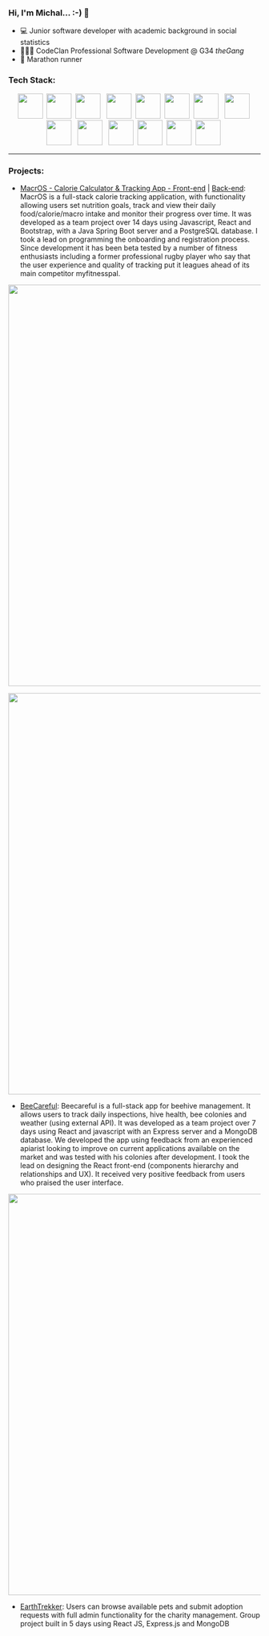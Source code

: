 ### Hi, I'm Michal... :-) 👋 

- 💻 Junior software developer with academic background in social statistics
- 👨🏻‍🎓 CodeClan Professional Software Development @ G34 *theGang*
- 🏃 Marathon runner



### Tech Stack:
<div align="center">
<span>
  <img src="https://cdn.jsdelivr.net/gh/devicons/devicon/icons/java/java-original-wordmark.svg" height=50px/>&nbsp;
  <img src="https://cdn.jsdelivr.net/gh/devicons/devicon/icons/javascript/javascript-original.svg" height=50px/>&nbsp;
  <img src="https://cdn.jsdelivr.net/gh/devicons/devicon/icons/python/python-original-wordmark.svg" height=50px/> &nbsp;
  <img src="https://cdn.jsdelivr.net/gh/devicons/devicon/icons/react/react-original-wordmark.svg" height=50px/>&nbsp;
  <img src="https://cdn.jsdelivr.net/gh/devicons/devicon/icons/mongodb/mongodb-original-wordmark.svg" height=50px/>&nbsp;
  <img src="https://cdn.jsdelivr.net/gh/devicons/devicon/icons/spring/spring-original-wordmark.svg" height=50px/>&nbsp;
  <img src="https://cdn.jsdelivr.net/gh/devicons/devicon/icons/postgresql/postgresql-original.svg" height=50px/> &nbsp;
  <img src="https://cdn.jsdelivr.net/gh/devicons/devicon/icons/nodejs/nodejs-plain-wordmark.svg" height=50px/>&nbsp;
  <img src="https://cdn.jsdelivr.net/gh/devicons/devicon/icons/html5/html5-original-wordmark.svg" height=50px /> &nbsp;
  <img src="https://cdn.jsdelivr.net/gh/devicons/devicon/icons/css3/css3-original-wordmark.svg" height=50px/> &nbsp;
  <img src="https://cdn.jsdelivr.net/gh/devicons/devicon/icons/bootstrap/bootstrap-original.svg" height=50px/>&nbsp;
  <img src="https://cdn.jsdelivr.net/gh/devicons/devicon/icons/mocha/mocha-plain.svg" height=50px/>&nbsp;
  <img src="https://cdn.jsdelivr.net/gh/devicons/devicon/icons/intellij/intellij-original.svg" height=50px/>&nbsp;
  <img src="https://cdn.jsdelivr.net/gh/devicons/devicon/icons/express/express-original-wordmark.svg" height=50px/>&nbsp;
<!--   <img src="https://cdn.jsdelivr.net/gh/devicons/devicon/icons/flask/flask-original.svg" height=50px/> &nbsp; -->
</span>
  </div>
<hr></hr>


### Projects:

- [MacrOS - Calorie Calculator & Tracking App - Front-end](https://github.com/mwmarszalek/MacrOS_frontend) | [Back-end](https://github.com/mwmarszalek/MacrOS_backend): MacrOS is a full-stack calorie tracking application, with functionality allowing users set nutrition goals, track and view their daily food/calorie/macro intake and monitor their progress over time. It was developed as a team project over 14 days using Javascript, React and Bootstrap, with a Java Spring Boot server and a PostgreSQL database. I took a lead on programming the onboarding and registration process. Since development it has been beta tested by a number of fitness enthusiasts including a former professional rugby player who say that the user experience and quality of tracking put it leagues ahead of its main competitor myfitnesspal.

<p align="center">
  <img src="https://user-images.githubusercontent.com/103493837/235322087-5b698a22-cf91-4a6a-9003-9190d1baba02.gif" width="800">
</p>

<p align="center">
  <img src="https://user-images.githubusercontent.com/103493837/235323081-e1fde581-4522-4c9d-a663-cadde1135e7e.gif" width="800">
</p>

- [BeeCareful](https://github.com/mwmarszalek/BeeCareful): Beecareful is a full-stack app for beehive management. It allows users to track daily inspections, hive health, bee colonies and weather (using external API). It was developed as a team project over 7 days using React and javascript with an Express server and a MongoDB database. We developed the app using feedback from an experienced apiarist looking to improve on current applications available on the market and was tested with his colonies after development. I took the lead on designing the React front-end (components hierarchy and relationships and UX). It received very positive feedback from users who praised the user interface.
 


<p align="center">
  <img src="https://user-images.githubusercontent.com/103493837/235320059-bb12b885-a2cc-4520-af40-3170d2548daa.gif" width="800">
</p>



- [EarthTrekker](https://github.com/mwmarszalek/EarthTrekker): Users can browse available pets and submit adoption requests with full admin functionality for the charity management. Group project built in 5 days using React JS, Express.js and MongoDB



